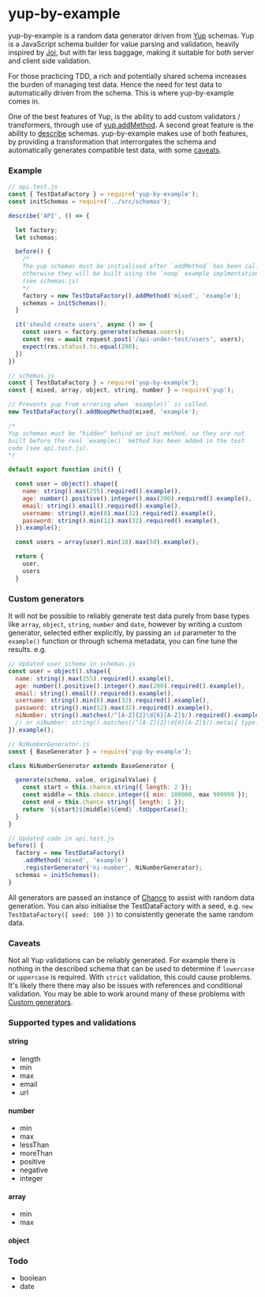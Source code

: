 # yup-by-example
yup-by-example is a random data generator driven from [Yup](https://github.com/jquense/yup) schemas.
Yup is a JavaScript schema builder for value parsing and validation, heavily inspired by [Joi](https://github.com/hapijs/joi), but with far less baggage, making it suitable for both server and client side validation.

For those practicing TDD, a rich and potentially shared schema increases the burden of managing test data. Hence the need for test data to automatically driven from the schema. This is where yup-by-example comes in.

One of the best features of Yup, is the ability to add custom validators / transformers, through use of [yup.addMethod](https://github.com/jquense/yup/blob/master/README.md#yupaddmethodschematype-schema-name-string-method--schema-void). A second great feature is the ability to [describe](https://github.com/jquense/yup/blob/master/README.md#mixeddescribe-schemadescription) schemas. yup-by-example makes use of both features, by providing a transformation that interrorgates the schema and automatically generates compatible test data, with some [caveats](#caveats).

### Example
```js
// api.test.js
const { TestDataFactory } = require('yup-by-example');
const initSchemas = require('../src/schemas');

describe('API', () => {

  let factory;
  let schemas;

  before() {
    /*
    The yup schemas must be initialised after `addMethod` has been called,
    otherwise they will be built using the `noop` example implmentation
    (see schemas.js)
    */
    factory = new TestDataFactory().addMethod('mixed', 'example');
    schemas = initSchemas();
  }

  it('should create users', async () => {
    const users = factory.generate(schemas.users);
    const res = await request.post('/api-under-test/users', users);
    expect(res.status).to.equal(200);
  })
})
```

```js
// schemas.js
const { TestDataFactory } = require('yup-by-example');
const { mixed, array, object, string, number } = require('yup');

// Prevents yup from erroring when `example()` is called.
new TestDataFactory().addNoopMethod(mixed, 'example');

/*
Yup schemas must be "hidden" behind an init method, so they are not
built before the real `example()` method has been added in the test
code (see api.test.js).
*/

default export function init() {

  const user = object().shape({
    name: string().max(255).required().example(),
    age: number().positive().integer().max(200).required().example(),
    email: string().email().required().example(),
    username: string().min(8).max(32).required().example(),
    password: string().min(12).max(32).required().example(),
  }).example();

  const users = array(user).min(10).max(50).example();

  return {
    user,
    users
  }
```

### Custom generators
It will not be possible to reliably generate test data purely from base types like `array`, `object`, `string`, `number` and `date`, however by writing a custom generator, selected either explicitly, by passing an `id` parameter to the `example()` function or through schema metadata, you can fine tune the results. e.g.

```js
// Updated user schema in schemas.js
const user = object().shape({
  name: string().max(255).required().example(),
  age: number().positive().integer().max(200).required().example(),
  email: string().email().required().example(),
  username: string().min(8).max(32).required().example(),
  password: string().min(12).max(32).required().example(),
  niNumber: string().matches(/^[A-Z]{2}\d{6}[A-Z]$/).required().example('ni-number'),
  // or niNumber: string().matches(/^[A-Z]{2}\d{6}[A-Z]$/).meta({ type: 'ni-number' }).required().example(),
}).example();
```

```js
// NiNumberGenerator.js
const { BaseGenerator } = require('yup-by-example');

class NiNumberGenerator extends BaseGenerator {

  generate(schema, value, originalValue) {
    const start = this.chance.string({ length: 2 });
    const middle = this.chance.integer({ min: 100000, max 999999 });
    const end = this.chance.string({ length: 1 });
    return `${start}${middle}${end}`.toUpperCase();
  }
}

```

```js
// Updated code in api.test.js
before() {
  factory = new TestDataFactory()
    .addMethod('mixed', 'example')
    .registerGenerator('ni-number', NiNumberGenerator);
  schemas = initSchemas();
}
```
All generators are passed an instance of [Chance](https://chancejs.com/basics/integer.html) to assist with random data generation. You can also initialise the TestDataFactory with a seed, e.g. `new TestDataFactory({ seed: 100 })` to consistently generate the same random data.

### Caveats
Not all Yup validations can be reliably generated. For example there is nothing in the described schema that can be used to determine if `lowercase` or `uppercase` is required. With `strict` validation, this could cause problems. It's likely there there may also be issues with references and conditional validation. You may be able to work around many of these problems with [Custom generators](#customgenerators).

### Supported types and validations
#### string
* length
* min
* max
* email
* url

#### number
* min
* max
* lessThan
* moreThan
* positive
* negative
* integer

#### array
* min
* max

#### object

### Todo
* boolean
* date


